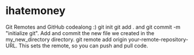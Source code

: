# ihatemoney
Git Remotes and GitHub codealong :)
git init
git add . and git commit -m "initialize git". Add and commit the new file we created in the my_new_directory directory.
git remote add origin your-remote-repository-URL. This sets the remote, so you can push and pull code.
